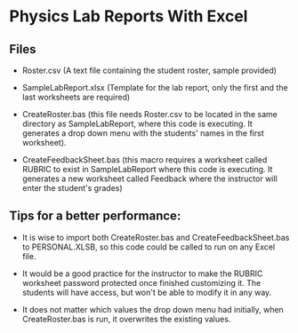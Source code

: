# Physics Lab Reports With Excel

## Files
- Roster.csv (A text file containing the student roster, sample provided)

- SampleLabReport.xlsx (Template for the lab report, only the first and the last worksheets are required)

- CreateRoster.bas (this file needs Roster.csv to be located in the same directory as SampleLabReport, where this code is executing. 
It generates a drop down menu with the students' names in the first worksheet).

- CreateFeedbackSheet.bas (this macro requires a worksheet called RUBRIC to exist in SampleLabReport where this code is executing. It  generates a new worksheet called Feedback where the instructor will enter the student's grades)



## Tips for a better performance: 

- It is wise to import both CreateRoster.bas and CreateFeedbackSheet.bas to PERSONAL.XLSB, so this code could be called to run on any Excel file.  

- It would be a good practice for the instructor to make the RUBRIC worksheet password protected once finished customizing it. The students will have access, but won't be able to modify it in any way.

- It does not matter which values the drop down menu had initially, when CreateRoster.bas is run, it overwrites the existing values. 